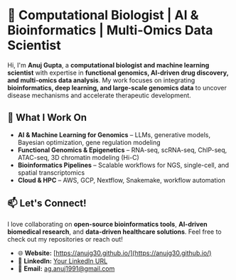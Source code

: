 # 🚀 Computational Biologist | AI & Bioinformatics | Multi-Omics Data Scientist  

Hi, I'm **Anuj Gupta**, a **computational biologist and machine learning scientist** with expertise in **functional genomics, AI-driven drug discovery, and multi-omics data analysis**. My work focuses on integrating **bioinformatics, deep learning, and large-scale genomics data** to uncover disease mechanisms and accelerate therapeutic development.  

## 🔬 What I Work On  
- **AI & Machine Learning for Genomics** – LLMs, generative models, Bayesian optimization, gene regulation modeling  
- **Functional Genomics & Epigenetics** – RNA-seq, scRNA-seq, ChIP-seq, ATAC-seq, 3D chromatin modeling (Hi-C)  
- **Bioinformatics Pipelines** – Scalable workflows for NGS, single-cell, and spatial transcriptomics  
- **Cloud & HPC** – AWS, GCP, Nextflow, Snakemake, workflow automation  

## 📫 Let's Connect!  
I love collaborating on **open-source bioinformatics tools**, **AI-driven biomedical research**, and **data-driven healthcare solutions**. Feel free to check out my repositories or reach out!  

- 🌐 **Website:** [https://anujg30.github.io/](https://anujg30.github.io/)  
- 💼 **LinkedIn:** [Your LinkedIn URL](https://www.linkedin.com/in/anujg30/)  
- 📧 **Email:** ag.anuj1991@gmail.com  
